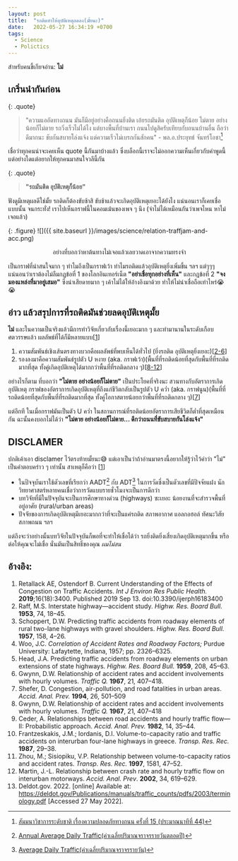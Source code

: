 ```yaml
---
layout: post
title:  "รถติดทำให้อุบัติเหตุลดลง(มั้ยนะ)"
date:   2022-05-27 16:34:19 +0700
tags: 
  - Science
  - Polictics
---
```


สำหรับคนขี้เกียจอ่าน: **ไม่**

## เกริ่นนำกันก่อน

{: .quote}
> "ความแออัดทางถนน มันก็มีอยู่อย่างคือถนนยิ่งติด เอ้ยรถมันติด อุบัติเหตุก็น้อย ไม่ตาย อย่างน้อยก็ไม่ตาย รถวิ่งเร็วไม่ได้ไง แต่บางพื้นที่บ้านเรา ถนนไปดูสิครับเทียบกับถนนบ้านอื่น ถือว่าดีมากนะ ขับกันสบายโล่งแจ้ง แต่ความเร็วไม่เบรกกันสักคน" - พล.อ.ประยุทธ์ จันทร์โอชา[^1]

เชื่อว่าทุกคนน่าจะเคยเห็น quote นี้กันมาบ้างแล้ว
ซึ่งบล็อกนี้เราจะไม่ออกความเห็นเกี่ยวกับคำพูดนี้แต่อย่างใดแต่อยากให้ทุกคนมาสนใจวลีนี้กัน

{: .quote}
> **"รถมันติด อุบัติเหตุก็น้อย"** 

ฟังดูมีเหตุผลดีใช่มั้ย รถติดก็ต้องขับช้าสิ ขับช้าแล้วจะเกิดอุบัติเหตุเยอะได้ยังไง
แน่นอนเราก็เคยเชื่อแบบนั้น จนกระทั่ง! เราไปเห็นกราฟนี้ในคอมเม้นของเพจ ๆ นึง (จำไม่ได้เหมือนกันว่าเพจไหน หาไม่เจอแล้ว)

{: .figure}
![]({{ site.baseurl }}/images/science/relation-traffjam-and-acc.png)
<p align="center">อย่างที่บอกว่าหาต้นทางไม่เจอแล้วเลยวาดเอาจากความทรงจำ</p>

เป็นกราฟที่น่าสนใจมาก ๆ ทำไมถึงเป็นกราฟเว้า ทำไมรถติดแล้วอุบัติเหตุยิ่งเพิ่มขึ้น ฯลฯ แต่ๆๆๆ แน่นอนว่าเราต้องไม่ลืมกฏข้อที่ 1 ของโลกอินเทอร์เน็ต **"อย่าเชื่อทุกอย่างที่เห็น"** และกฏข้อที่ 2 **"จงมองแหล่งที่มาอยู่เสมอ"** ซึ่งน่าเสียดายมาก ๆ เค้าไม่ได้ให้อ้างอิงมาด้วย ทำให้ไม่น่าเชื่อถือเท่าไหร่😭😭

## อ่าว แล้วสรุปการที่รถติดมันช่วยลดอุบัติเหตุมั้ย

**ไม่** และในความเป็นจริงแล้วมีการทำวิจัยเกี่ยวกับเรื่องนี้เยอะมาก ๆ และทำมานานในระดับเกือบศตวรรษแล้ว ผลลัพธ์ที่ได้ก็มีหลายแบบ[[1](#อ้างอิง)] 

1. ความสัมพันธ์เชิงเส้นตรงทางบวกคือผลลัพธ์ที่พบเห็นได้ทั่วไป (ยิ่งรถติด อุบัติเหตุยิ่งเยอะ)[[2-6](#อ้างอิง)] 
1. รองลงมาคือความสัมพันธ์รูปตัว U หงาย (aka. กราฟเว้า)(พื้นที่ที่รถติดน้อยที่สุดกับพื้นที่ที่รถติดมากที่สุด ทั้งคู่เกิดอุบัติเหตุได้มากกว่าพื้นที่ที่รถติดกลาง ๆ)[[8-12](#อ้างอิง)] 

อย่างไรก็ตาม ที่บอกว่า **"ไม่ตาย อย่างน้อยก็ไม่ตาย"** เป็นประโยคที่จริงนะ สวนทางกับอัตราการเกิดอุบัติเหตุ กราฟของอัตราการเกิดอุบัติเหตุที่ถึงแก่ชีวิตกลับเป็นรูปตัว U คว่ำ (aka. กราฟนูน)(พื้นที่ที่รถติดน้อยที่สุดกับพื้นที่ที่รถติดมากที่สุด ทั้งคู่โอกาสตายน้อยกว่าพื้นที่ที่รถติดกลาง ๆ)[[7](#อ้างอิง)] 

แต่อีกที ในเมื่อกราฟมันเป็นตัว U คว่ำ ในสถานการณ์ที่รถติดน้อยอัตราการเสียชีวิตก็ต่ำที่สุดเหมือนกัน ฉะนั้นคงบอกไม่ได้ว่า **"ไม่ตาย อย่างน้อยก็ไม่ตาย... ดีกว่าถนนที่ขับสบายกันโล่งแจ้ง"**

## DISCLAMER

ปกติเค้าเอา disclamer ไว้ตรงท้ายมั้ยนะ😅 แต่เอาเป็นว่าถ้าอ่านมาตรงนี้อยากให้รู้ว่าไว้คำว่า "ไม่" เป็นคำตอบคร่าว ๆ เท่านั้น สาเหตุก็คือว่า [[1](#อ้างอิง)]

* ในปัจจุบันเราใช้ตัวเลขที่เรียกว่า AADT[^2] กับ ADT[^3] ในการวัดซึ่งเป็นตัวเลขที่มีปัจจัยแฝง นักวิทยาศาสตร์หลายคนเชื่อว่าการวัดแบบรายชั่วโมงจะเป็นการดีกว่า
* บทวิจัยที่มีในปัจจุบันจะเป็นการศึกษาทางด่วน (highways) ซะเยอะ น้อยงานที่จะสำรวจพื้นที่อยู่อาศัย (rural/urban areas)
* ปัจจัยของการเกิดอุบัติเหตุมีเยอะมากกว่าที่จะเป็นแค่รถติด สภาพอากาศ แอลกอฮอล์ ทัศนะวิสัย สภาพถนน ฯลฯ

แต่ถึงจะว่าอย่างนั้นบทวิจัยในปัจจุบันก็พอที่จะทำให้เชื่อได้ว่า รถยิ่งติดยิ่งเสี่ยงเกิดอุบัติเหตุมากขึ้น
หรือต่อให้คุณจะไม่เชื่อ นั่นมันเป็นสิทธิ์ของคุณ *ผมไม่สน*

## อ้างอิง:

1. Retallack AE, Ostendorf B. Current Understanding of the Effects of Congestion on Traffic Accidents. *Int J Environ Res Public Health.* **2019**;16(18):3400. Published 2019 Sep 13. doi:10.3390/ijerph16183400
1. Raff, M.S. Interstate highway—accident study. *Highw. Res. Board Bull.* **1953**, 74, 18–45.
1. Schoppert, D.W. Predicting traffic accidents from roadway elements of rural two-lane highways with gravel shoulders. *Highw. Res. Board Bull.* **1957**, 158, 4–26.
1. Woo, J.C. *Correlation of Accident Rates and Roadway Factors;* Purdue University: Lafaytette, Indiana, 1957; pp. 2326–6325.
1. Head, J.A. Predicting traffic accidents from roadway elements on urban extensions of state highways. *Highw. Res. Board Bull.* **1959**, 208, 45–63.
1. Gwynn, D.W. Relationship of accident rates and accident involvements with hourly volumes. *Traffic Q.* **1967**, 21, 407–418.
1. Shefer, D. Congestion, air-pollution, and road fatalities in urban areas. *Accid. Anal. Prev.* **1994**, 26, 501–509
1. Gwynn, D.W. Relationship of accident rates and accident involvements with hourly volumes. *Traffic Q.* **1967**, 21, 407–418
1. Ceder, A. Relationships between road accidents and hourly traffic flow—II: Probabilistic approach. *Accid. Anal. Prev.* **1982**, 14, 35–44.
1. Frantzeskakis, J.M.; Iordanis, D.I. Volume-to-capacity ratio and traffic accidents on interurban four-lane highways in greece. *Transp. Res. Rec.* **1987**, 29–38.
1. Zhou, M.; Sisiopiku, V.P. Relationship between volume-to-capacity ratios and accident rates. *Transp. Res. Rec.* **1997**, 1581, 47–52.
1. Martin, J.-L. Relationship between crash rate and hourly traffic flow on interurban motorways. *Accid. Anal. Prev*. **2002**, 34, 619–629.
1. Deldot.gov. 2022. [online] Available at: <https://deldot.gov/Publications/manuals/traffic_counts/pdfs/2003/terminology.pdf> [Accessed 27 May 2022].

[^1]: <a href="https://www.facebook.com/RoadsafetygroupThailand/videos/561913685548613/" target="_blank" rel="noopener noreferrer">สัมมนาวิชาการระดับชาติ เรื่องความปลอดภัยทางถนน ครั้งที่ 15 (ประมาณนาทีที่ 44)</a>
[^2]: <a href="https://deldot.gov/Publications/manuals/traffic_counts/pdfs/2003/terminology.pdf" target="_blank" rel="noopener noreferrer">Annual Average Daily Traffic(ค่าเฉลี่ยปริมาณจราจรรายวันตลอดปี)</a>
[^3]: <a href="https://deldot.gov/Publications/manuals/traffic_counts/pdfs/2003/terminology.pdf" target="_blank" rel="noopener noreferrer">Average Daily Traffic(ค่าเฉลี่ยปริมาณจราจรรายวัน)</a>